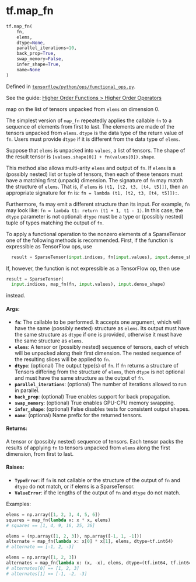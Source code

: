 <div itemscope itemtype="http://developers.google.com/ReferenceObject">
<meta itemprop="name" content="tf.map_fn" />
</div>

# tf.map_fn

``` python
tf.map_fn(
    fn,
    elems,
    dtype=None,
    parallel_iterations=10,
    back_prop=True,
    swap_memory=False,
    infer_shape=True,
    name=None
)
```



Defined in [`tensorflow/python/ops/functional_ops.py`](https://www.tensorflow.org/code/tensorflow/python/ops/functional_ops.py).

See the guide: [Higher Order Functions > Higher Order Operators](../../../api_guides/python/functional_ops.md#Higher_Order_Operators)

map on the list of tensors unpacked from `elems` on dimension 0.

The simplest version of `map_fn` repeatedly applies the callable `fn` to a
sequence of elements from first to last. The elements are made of the
tensors unpacked from `elems`. `dtype` is the data type of the return
value of `fn`. Users must provide `dtype` if it is different from
the data type of `elems`.

Suppose that `elems` is unpacked into `values`, a list of tensors. The shape
of the result tensor is `[values.shape[0]] + fn(values[0]).shape`.

This method also allows multi-arity `elems` and output of `fn`.  If `elems`
is a (possibly nested) list or tuple of tensors, then each of these tensors
must have a matching first (unpack) dimension.  The signature of `fn` may
match the structure of `elems`.  That is, if `elems` is
`(t1, [t2, t3, [t4, t5]])`, then an appropriate signature for `fn` is:
`fn = lambda (t1, [t2, t3, [t4, t5]]):`.

Furthermore, `fn` may emit a different structure than its input.  For example,
`fn` may look like: `fn = lambda t1: return (t1 + 1, t1 - 1)`.  In this case,
the `dtype` parameter is not optional: `dtype` must be a type or (possibly
nested) tuple of types matching the output of `fn`.

To apply a functional operation to the nonzero elements of a SparseTensor
one of the following methods is recommended. First, if the function is
expressible as TensorFlow ops, use

```python
  result = SparseTensor(input.indices, fn(input.values), input.dense_shape)
```

If, however, the function is not expressible as a TensorFlow op, then use

```python
result = SparseTensor(
  input.indices, map_fn(fn, input.values), input.dense_shape)
```

instead.

#### Args:

* <b>`fn`</b>: The callable to be performed.  It accepts one argument, which will
    have the same (possibly nested) structure as `elems`.  Its output
    must have the same structure as `dtype` if one is provided, otherwise
    it must have the same structure as `elems`.
* <b>`elems`</b>: A tensor or (possibly nested) sequence of tensors, each of which
    will be unpacked along their first dimension.  The nested sequence
    of the resulting slices will be applied to `fn`.
* <b>`dtype`</b>: (optional) The output type(s) of `fn`.  If `fn` returns a structure
    of Tensors differing from the structure of `elems`, then `dtype` is not
    optional and must have the same structure as the output of `fn`.
* <b>`parallel_iterations`</b>: (optional) The number of iterations allowed to run
    in parallel.
* <b>`back_prop`</b>: (optional) True enables support for back propagation.
* <b>`swap_memory`</b>: (optional) True enables GPU-CPU memory swapping.
* <b>`infer_shape`</b>: (optional) False disables tests for consistent output shapes.
* <b>`name`</b>: (optional) Name prefix for the returned tensors.


#### Returns:

A tensor or (possibly nested) sequence of tensors.  Each tensor packs the
results of applying `fn` to tensors unpacked from `elems` along the first
dimension, from first to last.


#### Raises:

* <b>`TypeError`</b>: if `fn` is not callable or the structure of the output of
    `fn` and `dtype` do not match, or if elems is a SparseTensor.
* <b>`ValueError`</b>: if the lengths of the output of `fn` and `dtype` do not match.

Examples:
  ```python
  elems = np.array([1, 2, 3, 4, 5, 6])
  squares = map_fn(lambda x: x * x, elems)
  # squares == [1, 4, 9, 16, 25, 36]
  ```

  ```python
  elems = (np.array([1, 2, 3]), np.array([-1, 1, -1]))
  alternate = map_fn(lambda x: x[0] * x[1], elems, dtype=tf.int64)
  # alternate == [-1, 2, -3]
  ```

  ```python
  elems = np.array([1, 2, 3])
  alternates = map_fn(lambda x: (x, -x), elems, dtype=(tf.int64, tf.int64))
  # alternates[0] == [1, 2, 3]
  # alternates[1] == [-1, -2, -3]
  ```